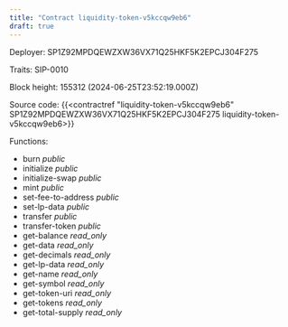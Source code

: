 ```yaml
---
title: "Contract liquidity-token-v5kccqw9eb6"
draft: true
---
```

Deployer: SP1Z92MPDQEWZXW36VX71Q25HKF5K2EPCJ304F275

Traits:
 SIP-0010



Block height: 155312 (2024-06-25T23:52:19.000Z)

Source code: {{<contractref "liquidity-token-v5kccqw9eb6" SP1Z92MPDQEWZXW36VX71Q25HKF5K2EPCJ304F275 liquidity-token-v5kccqw9eb6>}}

Functions:

* burn _public_
* initialize _public_
* initialize-swap _public_
* mint _public_
* set-fee-to-address _public_
* set-lp-data _public_
* transfer _public_
* transfer-token _public_
* get-balance _read_only_
* get-data _read_only_
* get-decimals _read_only_
* get-lp-data _read_only_
* get-name _read_only_
* get-symbol _read_only_
* get-token-uri _read_only_
* get-tokens _read_only_
* get-total-supply _read_only_
